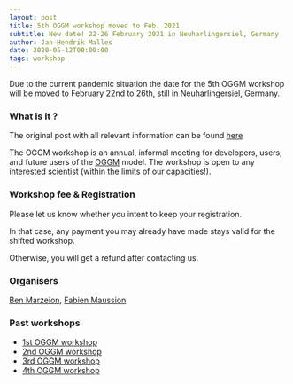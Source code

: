 ```yaml
---
layout: post
title: 5th OGGM workshop moved to Feb. 2021
subtitle: New date! 22-26 February 2021 in Neuharlingersiel, Germany
author: Jan-Hendrik Malles
date: 2020-05-12T00:00:00
tags: workshop
---
```


Due to the current pandemic situation the date for the 5th OGGM workshop will be moved to February 22nd to 26th, still in Neuharlingersiel, Germany.

### What is it ?

The original post with all relevant information can be found [here](https://oggm.org/2019/12/11/5th-workshop-announcement/)

The OGGM workshop is an annual, informal meeting for developers, users, and future users
of the [OGGM](http://docs.oggm.org) model. The workshop is open to any interested scientist
(within the limits of our capacities!).

### Workshop fee & Registration

Please let us know whether you intent to keep your registration.

In that case, any payment you may already have made stays valid for the shifted workshop.

Otherwise, you will get a refund after contacting us.

### Organisers

[Ben Marzeion](http://marzeion.info/), [Fabien Maussion](http://fabienmaussion.info/).

### Past workshops

- <u> <a href="{{ site.url }}/2016/02/11/1st-oggm-worshop-summary/"> 1st OGGM workshop </a> </u>
- <u> <a href="{{ site.url }}/2017/04/03/2nd-oggm-worshop-summary/"> 2nd OGGM workshop </a> </u>
- <u> <a href="{{ site.url }}/2018/06/29/3nd-oggm-worshop-summary/"> 3rd OGGM workshop </a> </u>
- <u> <a href="{{ site.url }}/2019/06/21/4st-oggm-worshop-summary/"> 4th OGGM workshop </a> </u>